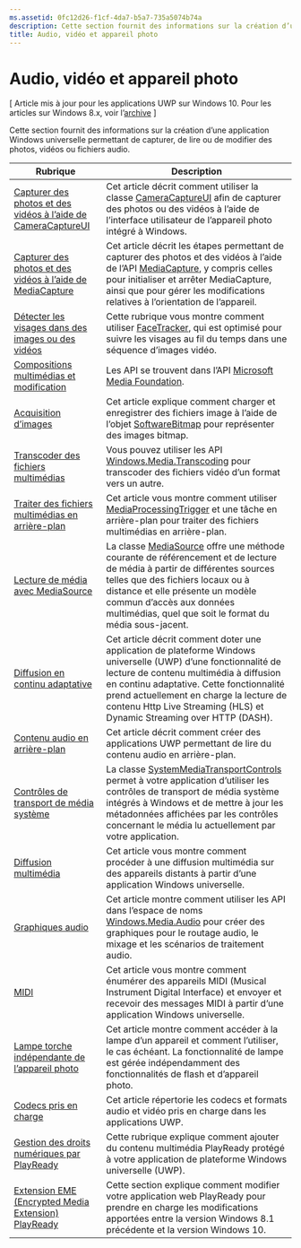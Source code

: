 ```yaml
---
ms.assetid: 0fc12d26-f1cf-4da7-b5a7-735a5074b74a
description: Cette section fournit des informations sur la création d’une application Windows universelle permettant de capturer, de lire ou de modifier des photos, vidéos ou fichiers audio.
title: Audio, vidéo et appareil photo
---
```


# Audio, vidéo et appareil photo

\[ Article mis à jour pour les applications UWP sur Windows 10. Pour les articles sur Windows 8.x, voir l’[archive](http://go.microsoft.com/fwlink/p/?linkid=619132) \]

Cette section fournit des informations sur la création d’une application Windows universelle permettant de capturer, de lire ou de modifier des photos, vidéos ou fichiers audio.
 
| Rubrique                                                                                             | Description                                                                                                                                                                                                                                                                                    |
|---------------------------------------------------------------------------------------------------|------------------------------------------------------------------------------------------------------------------------------------------------------------------------------------------------------------------------------------------------------------------------------------------------|
| [Capturer des photos et des vidéos à l’aide de CameraCaptureUI](capture-photos-and-video-with-cameracaptureui.md) | Cet article décrit comment utiliser la classe [CameraCaptureUI](capture-photos-and-video-with-cameracaptureui.md) afin de capturer des photos ou des vidéos à l’aide de l’interface utilisateur de l’appareil photo intégré à Windows.                                                                                                            |
| [Capturer des photos et des vidéos à l’aide de MediaCapture](capture-photos-and-video-with-mediacapture.md)       | Cet article décrit les étapes permettant de capturer des photos et des vidéos à l’aide de l’API [MediaCapture](https://msdn.microsoft.com/library/windows/apps/br241124), y compris celles pour initialiser et arrêter MediaCapture, ainsi que pour gérer les modifications relatives à l’orientation de l’appareil.                                  |
| [Détecter les visages dans des images ou des vidéos](detect-and-track-faces-in-an-image.md)                         | Cette rubrique vous montre comment utiliser [FaceTracker](https://msdn.microsoft.com/library/windows/apps/dn974150), qui est optimisé pour suivre les visages au fil du temps dans une séquence d’images vidéo.                                                                                                               |
| [Compositions multimédias et modification](media-compositions-and-editing.md)                               | Les API se trouvent dans l’API [Microsoft Media Foundation](https://msdn.microsoft.com/library/windows/desktop/ms694197).                                                                                                                                                                                 |
| [Acquisition d’images](imaging.md)                                                                             | Cet article explique comment charger et enregistrer des fichiers image à l’aide de l’objet [SoftwareBitmap](https://msdn.microsoft.com/library/windows/apps/dn887358) pour représenter des images bitmap.                                                                                                                     |
| [Transcoder des fichiers multimédias](transcode-media-files.md)                                                 | Vous pouvez utiliser les API [Windows.Media.Transcoding](https://msdn.microsoft.com/library/windows/apps/br207105) pour transcoder des fichiers vidéo d’un format vers un autre.                                                                                                                                |
| [Traiter des fichiers multimédias en arrière-plan](process-media-files-in-the-background.md)                 | Cet article vous montre comment utiliser [MediaProcessingTrigger](https://msdn.microsoft.com/library/windows/apps/dn806005) et une tâche en arrière-plan pour traiter des fichiers multimédias en arrière-plan.                                                                                                       |
| [Lecture de média avec MediaSource](media-playback-with-mediasource.md)                             | La classe [MediaSource](https://msdn.microsoft.com/library/windows/apps/dn930905) offre une méthode courante de référencement et de lecture de média à partir de différentes sources telles que des fichiers locaux ou à distance et elle présente un modèle commun d’accès aux données multimédias, quel que soit le format du média sous-jacent.  |
| [Diffusion en continu adaptative](adaptive-streaming.md)                                                       | Cet article décrit comment doter une application de plateforme Windows universelle (UWP) d’une fonctionnalité de lecture de contenu multimédia à diffusion en continu adaptative. Cette fonctionnalité prend actuellement en charge la lecture de contenu Http Live Streaming (HLS) et Dynamic Streaming over HTTP (DASH).                                          |
| [Contenu audio en arrière-plan](background-audio.md)                                                           | Cet article décrit comment créer des applications UWP permettant de lire du contenu audio en arrière-plan.                                                                                                                                                                                                               |
| [Contrôles de transport de média système](system-media-transport-controls.md)                             | La classe [SystemMediaTransportControls](https://msdn.microsoft.com/library/windows/apps/dn278677) permet à votre application d’utiliser les contrôles de transport de média système intégrés à Windows et de mettre à jour les métadonnées affichées par les contrôles concernant le média lu actuellement par votre application. |
| [Diffusion multimédia](media-casting.md)                                                                 | Cet article vous montre comment procéder à une diffusion multimédia sur des appareils distants à partir d’une application Windows universelle.                                                                                                                                                                                                       |
| [Graphiques audio](audio-graphs.md)                                                                   | Cet article montre comment utiliser les API dans l’espace de noms [Windows.Media.Audio](https://msdn.microsoft.com/library/windows/apps/dn914341) pour créer des graphiques pour le routage audio, le mixage et les scénarios de traitement audio.                                                                            |
| [MIDI](midi.md)                                                                                   | Cet article vous montre comment énumérer des appareils MIDI (Musical Instrument Digital Interface) et envoyer et recevoir des messages MIDI à partir d’une application Windows universelle.                                                                                                                                   |
| [Lampe torche indépendante de l’appareil photo](camera-independent-flashlight.md)                                 | Cet article montre comment accéder à la lampe d’un appareil et comment l’utiliser, le cas échéant. La fonctionnalité de lampe est gérée indépendamment des fonctionnalités de flash et d’appareil photo.                                                                                                                 |
| [Codecs pris en charge](supported-codecs.md)                                                           | Cet article répertorie les codecs et formats audio et vidéo pris en charge dans les applications UWP.                                                                                                                                                                                                                  |
| [Gestion des droits numériques par PlayReady](playready-client-sdk.md)                                                          | Cette rubrique explique comment ajouter du contenu multimédia PlayReady protégé à votre application de plateforme Windows universelle (UWP).                                                                                                                                                                                |
| [Extension EME (Encrypted Media Extension) PlayReady](playready-encrypted-media-extension.md)                     | Cette section explique comment modifier votre application web PlayReady pour prendre en charge les modifications apportées entre la version Windows 8.1 précédente et la version Windows 10.                                                                                                                                       |

 

 

 






<!--HONumber=Mar16_HO1-->


